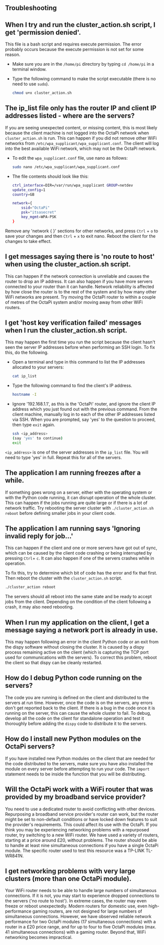 ## Troubleshooting

## When I try and run the cluster_action.sh script, I get 'permission denied'.
This file is a bash script and requires execute permission. The error probably occurs because the execute permission is not set for some reason.

- Make sure you are in the `/home/pi` directory by typing `cd /home/pi` in a terminal window.

- Type the following command to make the script executable (there is no need to use `sudo`).

    ```bash
    chmod u+x cluster_action.sh
    ```

## The ip_list file only has the router IP and client IP addresses listed - where are the servers?
If you  are seeing unexpected content, or missing content, this is most likely because the client machine is not logged into the OctaPi network when `cluster_action.sh` is run. This can happen if you did not remove other WiFi networks from `/etc/wpa_supplicant/wpa_supplicant.conf`. The client will log into the best available WiFi network, which may not be the OctaPi network.

- To edit the `wpa_supplicant.conf` file, use nano as follows:

    ```bash
    sudo nano /etc/wpa_supplicant/wpa_supplicant.conf
    ```

- The file contents should look like this:

    ```bash
    ctrl_interface=DIR=/var/run/wpa_supplicant GROUP=netdev
    update_config=1
    country=GB

    network={
	    ssid="OctaPi"
	    psk="itsasecret"
	    key_mgmt=WPA-PSK
    }
    ```

Remove any 'network { }' sections for other networks, and press `Ctrl` + `o` to save your changes and then `Ctrl` + `x` to exit nano. Reboot the client for the changes to take effect.

## I get messages saying there is 'no route to host' when using the cluster_action.sh script.
This can happen if the network connection is unreliable and causes the router to drop an IP address. It can also happen if you have more servers connected to your router than it can handle. Network reliability is affected by how close the router is to the rest of the system and by how many other WiFi networks are present. Try moving the OctaPi router to within a couple of metres of the OctaPi system and/or moving away from other WiFi routers.

## I get 'host key verification failed' messages when I run the cluster_action.sh script.
This may happen the first time you run the script because the client hasn't seen the server IP addresses before when performing an SSH login. To fix this, do the following.

- Open a terminal and type in this command to list the IP addresses allocated to your servers:

    ```bash
    cat ip_list
    ```

- Type the following command to find the client's IP address.
    ```bash
    hostname -I
    ```

- Ignore '192.168.1.1', as this is the 'OctaPi' router, and ignore the client IP address which you just found out with the previous command. From the client machine, manually log in to each of the other IP addresses listed via SSH. When you are prompted, say 'yes' to the question to proceed, then type `exit` again.

    ```bash
    ssh <ip_address>
    (say 'yes' to continue)
    exit
    ```

`<ip_address>` is one of the server addresses in the `ip_list` file. You will need to type 'yes' in full. Repeat this for all of the servers.

## The application I am running freezes after a while.
If something goes wrong on a server, either with the operating system or with the Python code running, it can disrupt operation of the whole cluster. This can happen if the jobs running are quite large or if there is a lot of network traffic. Try rebooting the server cluster with `./cluster_action.sh reboot` before defining smaller jobs in your client code.

## The application I am running says 'Ignoring invalid reply for job...'
This can happen if the client and one or more servers have got out of sync, which can be caused by the client code crashing or being interrupted by pressing `Ctrl`+ `c`. It can also happen if one of the servers crashes while in operation.

To fix this, try to determine which bit of code has the error and fix that first. Then reboot the cluster with the `cluster_action.sh` script.

```bash
./cluster_action reboot
```

The servers should all reboot into the same state and be ready to accept jobs from the client. Depending on the condition of the client following a crash, it may also need rebooting.

## When I run my application on the client, I get a message saying a network port is already in use.
This may happen following an error in the client Python code or an exit from the dispy software without closing the cluster. It is caused by a dispy process remaining active on the client (which is capturing the TCP port used for communications with the servers). To correct this problem, reboot the client so that dispy can be cleanly restarted.

## How do I debug Python code running on the servers?
The code you are running is defined on the client and distributed to the servers at run time. However, once the code is on the servers, any errors don't get reported back to the client. If there is a bug in the code once it is running on the server, this can cause the whole cluster to fail. To debug, develop all the code on the client for standalone operation and test it thoroughly before adding the `dispy` code to distribute it to the servers.

## How do I install new Python modules on the OctaPi servers?
If you have installed new Python modules on the client that are needed for the code distributed to the servers, make sure you have also installed the module on every server before attempting to run your code. The `import` statement needs to be inside the function that you will be distributing.

## Will the OctaPi work with a WiFi router that was provided by my broadband service provider?
You need to use a dedicated router to avoid conflicting with other devices. Repurposing a broadband service provider's router can work, but the router might be set to non-default conditions or have locked down features to suit the provider's requirements. This could affect its use with the OctaPi. If you think you may be experiencing networking problems with a repurposed router, try switching to a new WiFi router. We have used a variety of routers, starting at a price around £20, without problems. The router should be able to handle at least nine simultaneous connections if you have a single OctaPi module. The specific router used to test this resource was a TP-LINK TL-WR841N.

## I get networking problems with very large clusters (more than one OctaPi module).
Your WiFi router needs to be able to handle large numbers of simultaneous connections. If it is not, you may start to experience dropped connections to the servers ('no route to host'). In extreme cases, the router may even freeze or reboot unexpectedly. Modern routers for domestic use, even high-performance gaming routers, are not designed for large numbers of simultaneous connections. However, we have observed reliable network performance for two OctaPi modules (17 simultaneous connections) with a router in a £20 price range, and for up to four to five OctaPi modules (max. 41 simultaneous connections) with a gaming router. Beyond that, WiFi networking becomes impractical.
